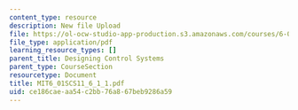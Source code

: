 ```yaml
---
content_type: resource
description: New file Upload
file: https://ol-ocw-studio-app-production.s3.amazonaws.com/courses/6-01sc-introduction-to-electrical-engineering-and-computer-science-i-spring-2011/ce186caeaa54c2bb76a867beb9286a59_MIT6_01SCS11_6_1_1.pdf
file_type: application/pdf
learning_resource_types: []
parent_title: Designing Control Systems
parent_type: CourseSection
resourcetype: Document
title: MIT6_01SCS11_6_1_1.pdf
uid: ce186cae-aa54-c2bb-76a8-67beb9286a59
---
```

